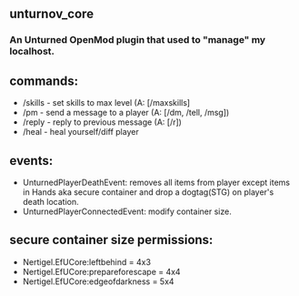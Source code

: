 ## unturnov_core
### An Unturned OpenMod plugin that used to "manage" my localhost.

## commands:
* /skills - set skills to max level (A: [/maxskills]
* /pm - send a message to a player (A: [/dm, /tell, /msg])
* /reply - reply to previous message (A: [/r])
* /heal - heal yourself/diff player

## events:
* UnturnedPlayerDeathEvent: removes all items from player except items in Hands aka secure container and drop a dogtag(STG) on player's death location.
* UnturnedPlayerConnectedEvent: modify container size.

## secure container size permissions:
* Nertigel.EfUCore:leftbehind = 4x3
* Nertigel.EfUCore:prepareforescape = 4x4
* Nertigel.EfUCore:edgeofdarkness = 5x4
